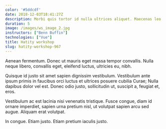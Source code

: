 ```yaml
---
color: '#5ddcdf'
date: 2018-12-03T18:41:27Z
description: Morbi quis tortor id nulla ultrices aliquet. Maecenas leo odio, condimentum id, luctus nec, molestie sed, justo.
duration: 5
image: /images/ws_image_2.jpg
instructors: ["Benn Buffin"]
technologies: ["Vue"]
title: Hatity workshop
slug: hatity-workshop-967
---
```

Aenean fermentum. Donec ut mauris eget massa tempor convallis. Nulla neque libero, convallis eget, eleifend luctus, ultricies eu, nibh.

Quisque id justo sit amet sapien dignissim vestibulum. Vestibulum ante ipsum primis in faucibus orci luctus et ultrices posuere cubilia Curae; Nulla dapibus dolor vel est. Donec odio justo, sollicitudin ut, suscipit a, feugiat et, eros.

Vestibulum ac est lacinia nisi venenatis tristique. Fusce congue, diam id ornare imperdiet, sapien urna pretium nisl, ut volutpat sapien arcu sed augue. Aliquam erat volutpat.

In congue. Etiam justo. Etiam pretium iaculis justo.
